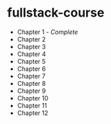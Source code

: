 # fullstack-course

- Chapter 1 - *Complete*
- Chapter 2
- Chapter 3
- Chapter 4
- Chapter 5
- Chapter 6
- Chapter 7
- Chapter 8
- Chapter 9
- Chapter 10
- Chapter 11
- Chapter 12
